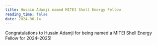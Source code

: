 ```yaml
---
title: Husain Adamji named MITEI Shell Energy Fellow
reading_time: false
date: 2024-06-14
---
```

Congratulations to Husain Adamji for being named a MITEI Shell Energy Fellow for 2024–2025! 

<!--more-->
